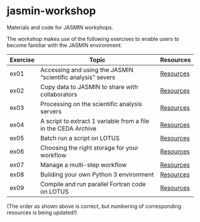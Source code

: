 # jasmin-workshop
Materials and code for JASMIN workshops.

The workshop makes use of the following exercises to enable users to become familiar with the JASMIN environment:

| Exercise | Topic | Resources |
| --- | --- | --- |
| ex01 | Accessing and using the JASMIN “scientific analysis” severs | [Resources](./exercises/ex01) |
| ex02 | Copy data to JASMIN to share with collaborators | [Resources](./exercises/ex02) |
| ex03 | Processing on the scientific analysis servers | [Resources](./exercises/ex03) |
| ex04 | A script to extract 1 variable from a file in the CEDA Archive | [Resources](./exercises/ex04) |
| ex05 | Batch run a script on LOTUS | [Resources](./exercises/ex05) |
| ex06 | Choosing the right storage for your workflow | [Resources](./exercises/ex06) |
| ex07 | Manage a multi-step workflow | [Resources](./exercises/ex07) |
| ex08 | Building your own Python 3 environment | [Resources](./exercises/ex08) |
| ex09 | Compile and run parallel Fortran code on LOTUS | [Resources](./exercises/ex09)


(The order as shown above is correct, but numbering of corresponding resources is being updated!)
